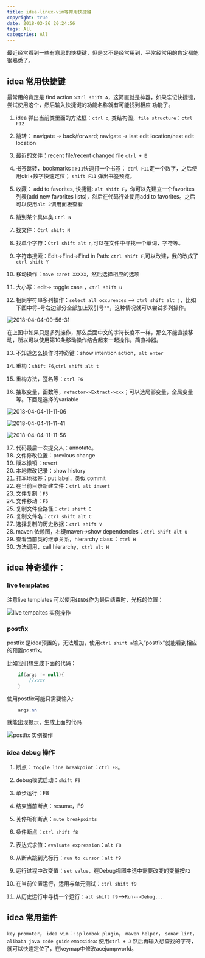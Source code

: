 ```yaml
---
title: idea-linux-vim等常用快捷键
copyright: true
date: 2018-03-26 20:24:56
tags: All
categories: All
---
```


最近经常看到一些有意思的快捷键，但是又不是经常用到，平常经常用的肯定都能很熟悉了。

## idea 常用快捷键

最常用的肯定是 find action :`ctrl shift A`，这简直就是神器，如果忘记快捷键，尝试使用这个，然后输入快捷键的功能名称就有可能找到相应 功能了。

1. idea 弹出当前类里面的方法框：`ctrl o`, 类结构图，`file structure`：`ctrl F12`

2. 跳转： navigate -> back/forward; navigate -> last edit location/next edit location

3. 最近的文件：recent file/recent changed file    `ctrl + E`

    <!--more-->

4. 书签跳转，bookmarks : 
    `F11`快速打一个书签；
    `ctrl F11`定一个数字，之后使用ctrl+数字快速定位；
    `shift F11` 弹出书签预览。

5. 收藏： add to favorites, 快捷键: `alt shift F`，你可以先建立一个favorites列表(add new favorites lists)，然后在代码行处使用add to favorites。之后可以使用`alt 2`调用面板查看

6. 跳到某个具体类 `Ctrl N`

7. 找文件：`Ctrl shift N`

8. 找单个字符：`Ctrl shift alt n`,可以在文件中寻找一个单词，字符等。

9. 字符串搜索：Edit->Find->Find in Path: `ctrl shift F`,可以改建，我的改成了`ctrl shift Y`

10. 移动操作：`move caret XXXXX`，然后选择相应的选项

11. 大小写：edit-> toggle case ，`ctrl shift u`

12. 相同字符串多列操作：`select all occurences` --> `ctrl shift alt j`，比如下图中将`=`号右边部分全部加上双引号`""`，这种情况就可以尝试多列操作。

![2018-04-04-09-56-31](/images/qiniu/2018-04-04-09-56-31.png)

在上图中如果只是多列操作，那么后面中文的字符长度不一样，那么不能直接移动，所以可以使用第10条移动操作结合起来一起操作。简直神器。

13. 不知道怎么操作时神奇键：show intention action，`alt enter`

14. 重构：`shift F6`,`ctrl shift alt t`

15. 重构方法，签名等：`ctrl F6`

16. 抽取变量，函数等，`refactor->Extract->xxx`；可以选局部变量，全局变量等。下面是选择的variable

![2018-04-04-11-11-06](/images/qiniu/2018-04-04-11-11-06.png)

![2018-04-04-11-11-41](/images/qiniu/2018-04-04-11-11-41.png)

![2018-04-04-11-11-56](/images/qiniu/2018-04-04-11-11-56.png)


17. 代码最后一次提交人：annotate。
18. 文件修改位置：previous change
19. 版本撤销：revert
20. 本地修改记录：show history
21. 打本地标签：put label，类似 commit
22. 在当前目录新建文件：`ctrl alt insert`
23. 文件复制：`F5`
24. 文件移动：`F6`
25. 复制文件全路径：`ctrl shift C`
26. 复制文件名：`ctrl shift alt C`
27. 选择复制的历史数据：`ctrl shift V`
28. maven 依赖图，右键maven->show dependencies：`ctrl shift alt u`
29. 查看当前类的继承关系，hierarchy class ：`ctrl H`
30. 方法调用，call hierarchy，`ctrl alt H`
## idea 神奇操作：

### live templates

注意live templates 可以使用`$END$`作为最后结束时，光标的位置：

![live tempaltes 实例操作](/images/livetemplate.gif)

### postfix

postfix 是idea预置的，无法增加，使用`ctrl shift a`输入“postfix”就能看到相应的预置postfix。

比如我们想生成下面的代码：

```java
    if(args != null){
        //xxxx
    }
```

使用postfix可能只需要输入:

```java
    args.nn
```

就能出现提示，生成上面的代码

![postfix 实例操作](/images/postfix.gif)

### idea debug 操作

1. 断点： `toggle line breakpoint`：`ctrl F8`。

2. debug模式启动：`shift F9`

3. 单步运行：F8

4. 结束当前断点：resume，F9

5. 关停所有断点：`mute breakpoints`

6. 条件断点：`ctrl shift f8`

7. 表达式求值：`evaluate expression`：`alt F8`

8. 从断点跳到光标行：`run to cursor`：`alt f9`

9. 运行过程中改变值：`set value`，在Debug视图中选中需要改变的变量按`F2`

10. 在当前位置运行，适用与单元测试：`ctrl shift f9`

11. 从历史运行中寻找一个运行：`alt shift f9`-->`Run-->Debug...`

## idea 常用插件

`key promoter`，
`idea vim`：`:sp`
`lombok plugin`，
`maven helper`，
`sonar lint`，
`alibaba java code guide`
`emacsidea`: 使用`ctrl + J` 然后再输入想查找的字符，就可以快速定位了，在keymap中修改acejumpworld。